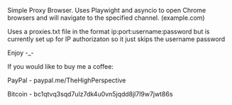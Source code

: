 Simple Proxy Browser.  Uses Playwight and asyncio to open Chrome browsers and will navigate to the specified channel.  (example.com)

Uses a proxies.txt file in the format ip:port:username:password but is currently set up for IP authorizaton so it just skips the username password

Enjoy -_-


If you would like to buy me a coffee:

PayPal - paypal.me/TheHighPerspective

Bitcoin - bc1qtvq3sqd7ulz7dk4u0vn5jqdd8jl7l9w7jwt86s
